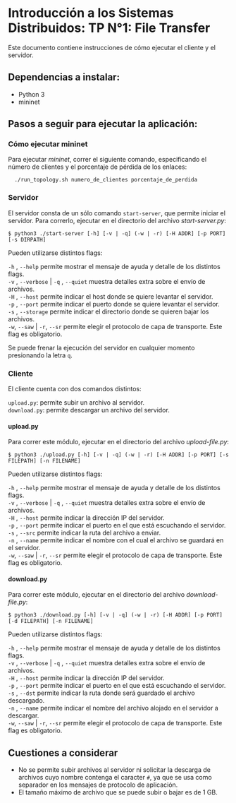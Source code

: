 # Introducción a los Sistemas Distribuidos:  TP N°1: File Transfer

Este documento contiene instrucciones de cómo ejecutar el cliente y el servidor.

## Dependencias a instalar:
* Python 3
* mininet

## Pasos a seguir para ejecutar la aplicación:

### Cómo ejecutar mininet
Para ejecutar _mininet_, correr el siguiente comando, especificando el número de clientes y el porcentaje de pérdida de los enlaces:

      ./run_topology.sh numero_de_clientes porcentaje_de_perdida

### Servidor

El servidor consta de un sólo comando `start-server`, que permite iniciar el servidor. Para correrlo, ejecutar en el directorio del archivo _start-server.py_:

    $ python3 ./start-server [-h] [-v | -q] (-w | -r) [-H ADDR] [-p PORT] [-s DIRPATH]

Pueden utilizarse distintos flags:

`-h` , `--help` permite mostrar el mensaje de ayuda y detalle de los distintos flags.  
`-v` , `--verbose` | `-q` , `--quiet` muestra detalles extra sobre el envío de archivos.  
   `-H` , `--host` permite indicar el host donde se quiere levantar el servidor.  
    `-p` , `--port` permite indicar el puerto donde se quiere levantar el servidor.  
    `-s` , `--storage` permite indicar el directorio donde se quieren bajar los archivos.  
    `-w`, `--saw` | `-r`, `--sr` permite elegir el protocolo de capa de transporte. Este flag es obligatorio.

Se puede frenar la ejecución del servidor en cualquier momento presionando la letra `q`.

### Cliente

El cliente cuenta con dos comandos distintos:  

   `upload.py`: permite subir un archivo al servidor.     
    `download.py`: permite descargar un archivo del servidor.     
  
  
  
#### upload.py

Para correr este módulo, ejecutar en el directorio del archivo _upload-file.py_:

    $ python3 ./upload.py [-h] [-v | -q] (-w | -r) [-H ADDR] [-p PORT] [-s FILEPATH] [-n FILENAME]

Pueden utilizarse distintos flags:

   `-h` , `--help` permite mostrar el mensaje de ayuda y detalle de los distintos flags.  
    `-v` , `--verbose` | `-q` , `--quiet` muestra detalles extra sobre el envío de archivos.  
    `-H` , `--host` permite indicar la dirección IP del servidor.  
    `-p` , `--port` permite indicar el puerto en el que está escuchando el servidor.  
    `-s` , `--src` permite indicar la ruta del archivo a enviar.  
    `-n` , `--name` permite indicar el nombre con el cual el archivo se guardará en el servidor.  
    `-w`, `--saw` | `-r`, `--sr` permite elegir el protocolo de capa de transporte. Este flag es obligatorio.

#### download.py

Para correr este módulo, ejecutar en el directorio del archivo _download-file.py_:

    $ python3 ./download.py [-h] [-v | -q] (-w | -r) [-H ADDR] [-p PORT] [-d FILEPATH] [-n FILENAME]

Pueden utilizarse distintos flags:

   `-h` , `--help` permite mostrar el mensaje de ayuda y detalle de los distintos flags.  
    `-v` , `--verbose` | `-q` , `--quiet` muestra detalles extra sobre el envío de archivos.  
    `-H` , `--host` permite indicar la dirección IP del servidor.  
    `-p` , `--port` permite indicar el puerto en el que está escuchando el servidor.  
    `-s` , `--dst` permite indicar la ruta donde será guardado el archivo descargado.  
    `-n` , `--name` permite indicar el nombre del archivo alojado en el servidor a descargar.  
    `-w`, `--saw` | `-r`, `--sr` permite elegir el protocolo de capa de transporte. Este flag es obligatorio.

## Cuestiones a considerar

* No se permite subir archivos al servidor ni solicitar la descarga de archivos cuyo nombre contenga el caracter `#`, ya que se usa como separador en los mensajes de protocolo de aplicación.
* El tamaño máximo de archivo que se puede subir o bajar es de 1 GB.
